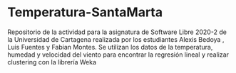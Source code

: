 # Temperatura-SantaMarta
Repositorio de la actividad para la asignatura de Software Libre 2020-2 de la Universidad de Cartagena realizada por los estudiantes Alexis Bedoya , Luis Fuentes y Fabian Montes. Se utilizan los datos de la temperatura, humedad y velocidad del viento para encontrar la regresión lineal y realizar clustering con la librería Weka 
